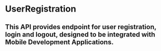 # UserRegistration

## This API provides endpoint for user registration, login and logout, designed to be integrated with Mobile Development Applications.